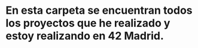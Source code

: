 # En esta carpeta se encuentran todos los proyectos que he realizado y estoy realizando en 42 Madrid.
